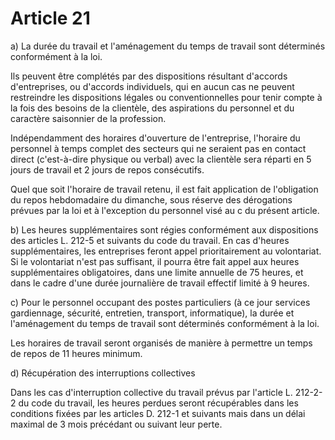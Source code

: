 # Article 21

  
 a) La durée du travail et l'aménagement du temps de travail sont déterminés conformément à la loi.  
  
 Ils peuvent être complétés par des dispositions résultant d'accords d'entreprises, ou d'accords individuels, qui en aucun cas ne peuvent restreindre les dispositions légales ou conventionnelles pour tenir compte à la fois des besoins de la clientèle, des aspirations du personnel et du caractère saisonnier de la profession.  
  
 Indépendamment des horaires d'ouverture de l'entreprise, l'horaire du personnel à temps complet des secteurs qui ne seraient pas en contact direct (c'est-à-dire physique ou verbal) avec la clientèle sera réparti en 5 jours de travail et 2 jours de repos consécutifs.  
  
 Quel que soit l'horaire de travail retenu, il est fait application de l'obligation du repos hebdomadaire du dimanche, sous réserve des dérogations prévues par la loi et à l'exception du personnel visé au c du présent article.  
  
 b) Les heures supplémentaires sont régies conformément aux dispositions des articles L. 212-5 et suivants du code du travail. En cas d'heures supplémentaires, les entreprises feront appel prioritairement au volontariat. Si le volontariat n'est pas suffisant, il pourra être fait appel aux heures supplémentaires obligatoires, dans une limite annuelle de 75 heures, et dans le cadre d'une durée journalière de travail effectif limité à 9 heures.  
  
 c) Pour le personnel occupant des postes particuliers (à ce jour services gardiennage, sécurité, entretien, transport, informatique), la durée et l'aménagement du temps de travail sont déterminés conformément à la loi.  
  
 Les horaires de travail seront organisés de manière à permettre un temps de repos de 11 heures minimum.  
  
 d) Récupération des interruptions collectives  
  
 Dans les cas d'interruption collective du travail prévus par l'article L. 212-2-2 du code du travail, les heures perdues seront récupérables dans les conditions fixées par les articles D. 212-1 et suivants mais dans un délai maximal de 3 mois précédant ou suivant leur perte.  
